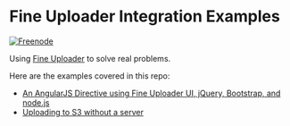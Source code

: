 Fine Uploader Integration Examples
======================
[![Freenode](https://img.shields.io/badge/chat-on%20freenode-brightgreen.svg)](irc://chat.freenode.net/#fineuploader)

Using [Fine Uploader][1] to solve real problems.


Here are the examples covered in this repo:
* [An AngularJS Directive using Fine Uploader UI, jQuery, Bootstrap, and node.js][2]
* [Uploading to S3 without a server][3]

[1]: http://fineuploader.com
[2]: src/angularjs-nodejs
[3]: src/s3-no-server
